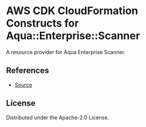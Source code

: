 # AWS CDK CloudFormation Constructs for Aqua::Enterprise::Scanner

A resource provider for Aqua Enterprise Scanner.
## References
* [Source](https://github.com/aquasecurity/aqua-helm.git)
## License

Distributed under the Apache-2.0 License.